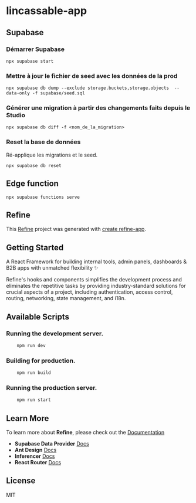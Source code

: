 # lincassable-app


## Supabase 

### Démarrer Supabase

`npx supabase start`

### Mettre à jour le fichier de seed avec les données de la prod

`npx supabase db dump --exclude storage.buckets,storage.objects  --data-only -f supabase/seed.sql`

### Générer une migration à partir des changements faits depuis le Studio

`npx supabase db diff -f <nom_de_la_migration>`

### Reset la base de données  

Ré-applique les migrations et le seed.

`npx supabase db reset`

## Edge function

`npx supabase functions serve`


## Refine

This [Refine](https://github.com/refinedev/refine) project was generated with [create refine-app](https://github.com/refinedev/refine/tree/master/packages/create-refine-app).

## Getting Started

A React Framework for building internal tools, admin panels, dashboards & B2B apps with unmatched flexibility ✨

Refine's hooks and components simplifies the development process and eliminates the repetitive tasks by providing industry-standard solutions for crucial aspects of a project, including authentication, access control, routing, networking, state management, and i18n.

## Available Scripts

### Running the development server.

```bash
    npm run dev
```

### Building for production.

```bash
    npm run build
```

### Running the production server.

```bash
    npm run start
```

## Learn More

To learn more about **Refine**, please check out the [Documentation](https://refine.dev/docs)

- **Supabase Data Provider** [Docs](https://refine.dev/docs/core/providers/data-provider/#overview)
- **Ant Design** [Docs](https://refine.dev/docs/ui-frameworks/antd/tutorial/)
- **Inferencer** [Docs](https://refine.dev/docs/packages/documentation/inferencer)
- **React Router** [Docs](https://refine.dev/docs/core/providers/router-provider/)

## License

MIT
